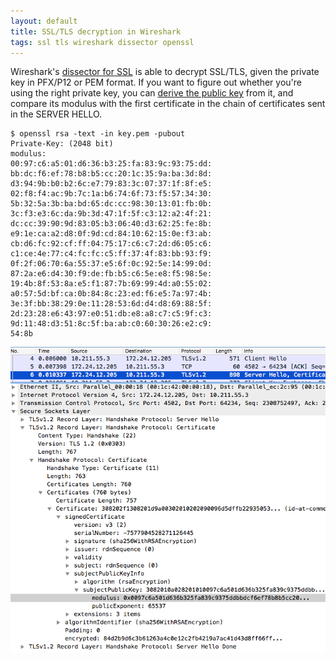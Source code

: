 ```yaml
---
layout: default
title: SSL/TLS decryption in Wireshark
tags: ssl tls wireshark dissector openssl
---
```


Wireshark's [dissector for SSL](https://wiki.wireshark.org/SSL) is able to decrypt SSL/TLS, given the private key in PFX/P12 or PEM format. If you want to figure out whether you're using the right private key, you can [derive the public key](https://delog.wordpress.com/2017/09/18/export-private-key-in-pfx-or-p12-file-to-pem-format/) from it, and compare its modulus with the first certificate in the chain of certificates sent in the SERVER HELLO.

```text
$ openssl rsa -text -in key.pem -pubout
Private-Key: (2048 bit)
modulus:
00:97:c6:a5:01:d6:36:b3:25:fa:83:9c:93:75:dd:
bb:dc:f6:ef:78:b8:b5:cc:20:1c:35:9a:ba:3d:8d:
d3:94:9b:b0:b2:6c:e7:79:83:3c:07:37:1f:8f:e5:
02:f8:f4:ac:9b:7c:1a:b6:74:6f:73:f5:57:34:30:
5b:32:5a:3b:ba:bd:65:dc:cc:98:30:13:01:fb:0b:
3c:f3:e3:6c:da:9b:3d:47:1f:5f:c3:12:a2:4f:21:
dc:cc:39:90:9d:83:05:b3:06:40:d3:62:25:fe:8b:
e9:1e:ca:a2:d8:0f:9d:cd:84:10:62:15:0e:f3:ab:
cb:d6:fc:92:cf:ff:04:75:17:c6:c7:2d:d6:05:c6:
c1:ce:4e:77:c4:fc:fc:c5:ff:37:4f:83:bb:93:f9:
0f:2f:06:70:6a:55:37:e5:6f:0c:92:5e:14:99:0d:
87:2a:e6:d4:30:f9:de:fb:b5:c6:5e:e8:f5:98:5e:
19:4b:8f:53:8a:e5:f1:87:7b:69:99:4d:a0:55:02:
a0:57:5d:bf:ca:0b:84:8c:23:ed:f6:e5:7a:97:4b:
3e:3f:bb:38:29:0e:11:28:53:6d:d4:d8:69:88:5f:
2d:23:28:e6:43:97:e0:51:db:e8:a8:c7:c5:9f:c3:
9d:11:48:d3:51:8c:5f:ba:ab:c0:60:30:26:e2:c9:
54:8b
```

![TLS Modulus in Wireshark](/assets/img/wireshark-tls-modulus.png)
